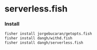 # serverless.fish

### Install

```sh
fisher install jorgebucaran/getopts.fish
fisher install dangh/withd.fish
fisher install dangh/serverless.fish
```
